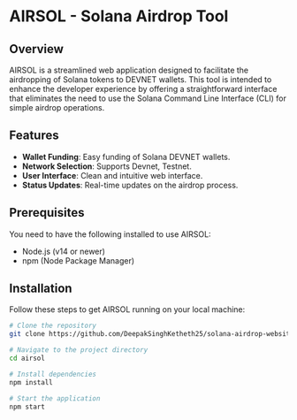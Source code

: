 # AIRSOL - Solana Airdrop Tool

## Overview

AIRSOL is a streamlined web application designed to facilitate the airdropping of Solana tokens to DEVNET wallets. This tool is intended to enhance the developer experience by offering a straightforward interface that eliminates the need to use the Solana Command Line Interface (CLI) for simple airdrop operations.

## Features

- **Wallet Funding**: Easy funding of Solana DEVNET wallets.
- **Network Selection**: Supports Devnet, Testnet.
- **User Interface**: Clean and intuitive web interface.
- **Status Updates**: Real-time updates on the airdrop process.

## Prerequisites

You need to have the following installed to use AIRSOL:
- Node.js (v14 or newer)
- npm (Node Package Manager)

## Installation

Follow these steps to get AIRSOL running on your local machine:

```bash
# Clone the repository
git clone https://github.com/DeepakSinghKetheth25/solana-airdrop-website.git

# Navigate to the project directory
cd airsol

# Install dependencies
npm install

# Start the application
npm start